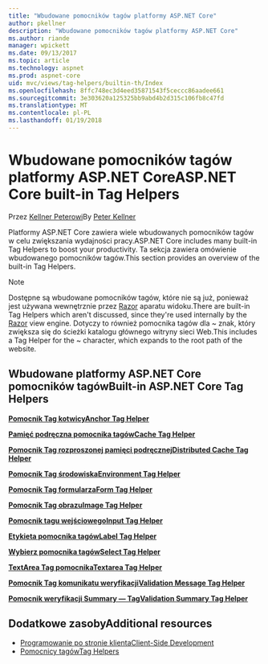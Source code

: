 ```yaml
---
title: "Wbudowane pomocników tagów platformy ASP.NET Core"
author: pkellner
description: "Wbudowane pomocników tagów platformy ASP.NET Core"
ms.author: riande
manager: wpickett
ms.date: 09/13/2017
ms.topic: article
ms.technology: aspnet
ms.prod: aspnet-core
uid: mvc/views/tag-helpers/builtin-th/Index
ms.openlocfilehash: 8ffc748ec3d4eed35871543f5ceccc86aadee661
ms.sourcegitcommit: 3e303620a125325bb9abd4b2d315c106fb8c47fd
ms.translationtype: MT
ms.contentlocale: pl-PL
ms.lasthandoff: 01/19/2018
---
```

# <a name="aspnet-core-built-in-tag-helpers"></a><span data-ttu-id="b64e9-103">Wbudowane pomocników tagów platformy ASP.NET Core</span><span class="sxs-lookup"><span data-stu-id="b64e9-103">ASP.NET Core built-in Tag Helpers</span></span>

<span data-ttu-id="b64e9-104">Przez [Kellner Peterowi](http://peterkellner.net)</span><span class="sxs-lookup"><span data-stu-id="b64e9-104">By [Peter Kellner](http://peterkellner.net)</span></span> 

<span data-ttu-id="b64e9-105">Platformy ASP.NET Core zawiera wiele wbudowanych pomocników tagów w celu zwiększania wydajności pracy.</span><span class="sxs-lookup"><span data-stu-id="b64e9-105">ASP.NET Core includes many built-in Tag Helpers to boost your productivity.</span></span> <span data-ttu-id="b64e9-106">Ta sekcja zawiera omówienie wbudowanego pomocników tagów.</span><span class="sxs-lookup"><span data-stu-id="b64e9-106">This section provides an overview of the built-in Tag Helpers.</span></span>

> [!NOTE]
> <span data-ttu-id="b64e9-107">Dostępne są wbudowane pomocników tagów, które nie są już, ponieważ jest używana wewnętrznie przez [Razor](xref:mvc/views/razor) aparatu widoku.</span><span class="sxs-lookup"><span data-stu-id="b64e9-107">There are built-in Tag Helpers which aren't discussed, since they're used internally by the [Razor](xref:mvc/views/razor) view engine.</span></span> <span data-ttu-id="b64e9-108">Dotyczy to również pomocnika tagów dla ~ znak, który zwiększa się do ścieżki katalogu głównego witryny sieci Web.</span><span class="sxs-lookup"><span data-stu-id="b64e9-108">This includes a Tag Helper for the ~ character, which expands to the root path of the website.</span></span>

## <a name="built-in-aspnet-core-tag-helpers"></a><span data-ttu-id="b64e9-109">Wbudowane platformy ASP.NET Core pomocników tagów</span><span class="sxs-lookup"><span data-stu-id="b64e9-109">Built-in ASP.NET Core Tag Helpers</span></span>

<span data-ttu-id="b64e9-110">**[Pomocnik Tag kotwicy](xref:mvc/views/tag-helpers/builtin-th/anchor-tag-helper)**</span><span class="sxs-lookup"><span data-stu-id="b64e9-110">**[Anchor Tag Helper](xref:mvc/views/tag-helpers/builtin-th/anchor-tag-helper)**</span></span>

<span data-ttu-id="b64e9-111">**[Pamięć podręczna pomocnika tagów](xref:mvc/views/tag-helpers/builtin-th/cache-tag-helper)**</span><span class="sxs-lookup"><span data-stu-id="b64e9-111">**[Cache Tag Helper](xref:mvc/views/tag-helpers/builtin-th/cache-tag-helper)**</span></span>

<span data-ttu-id="b64e9-112">**[Pomocnik Tag rozproszonej pamięci podręcznej](xref:mvc/views/tag-helpers/builtin-th/distributed-cache-tag-helper)**</span><span class="sxs-lookup"><span data-stu-id="b64e9-112">**[Distributed Cache Tag Helper](xref:mvc/views/tag-helpers/builtin-th/distributed-cache-tag-helper)**</span></span>

<span data-ttu-id="b64e9-113">**[Pomocnik Tag środowiska](xref:mvc/views/tag-helpers/builtin-th/environment-tag-helper)**</span><span class="sxs-lookup"><span data-stu-id="b64e9-113">**[Environment Tag Helper](xref:mvc/views/tag-helpers/builtin-th/environment-tag-helper)**</span></span>

[comment]: **[FormActionTagHelper](xref:mvc/views/tag-helpers/builtin-th/form-action-tag-helper)**

<span data-ttu-id="b64e9-114">**[Pomocnik Tag formularza](xref:mvc/views/working-with-forms#the-form-tag-helper)**</span><span class="sxs-lookup"><span data-stu-id="b64e9-114">**[Form Tag Helper](xref:mvc/views/working-with-forms#the-form-tag-helper)**</span></span>

<span data-ttu-id="b64e9-115">**[Pomocnik Tag obrazu](xref:mvc/views/tag-helpers/builtin-th/image-tag-helper)**</span><span class="sxs-lookup"><span data-stu-id="b64e9-115">**[Image Tag Helper](xref:mvc/views/tag-helpers/builtin-th/image-tag-helper)**</span></span>

<span data-ttu-id="b64e9-116">**[Pomocnik tagu wejściowego](xref:mvc/views/working-with-forms#the-input-tag-helper)**</span><span class="sxs-lookup"><span data-stu-id="b64e9-116">**[Input Tag Helper](xref:mvc/views/working-with-forms#the-input-tag-helper)**</span></span>

<span data-ttu-id="b64e9-117">**[Etykieta pomocnika tagów](xref:mvc/views/working-with-forms#the-label-tag-helper)**</span><span class="sxs-lookup"><span data-stu-id="b64e9-117">**[Label Tag Helper](xref:mvc/views/working-with-forms#the-label-tag-helper)**</span></span>

[comment]: **[LinkTagHelper](xref:mvc/views/tag-helpers/builtin-th/link-tag-helper)**

[comment]: **[OptionTagHelper](xref:mvc/views/tag-helpers/builtin-th/option-tag-helper)**

[comment]: **[ScriptTagHelper](xref:mvc/views/tag-helpers/builtin-th/script-tag-helper)**

<span data-ttu-id="b64e9-118">**[Wybierz pomocnika tagów](xref:mvc/views/working-with-forms#the-select-tag-helper)**</span><span class="sxs-lookup"><span data-stu-id="b64e9-118">**[Select Tag Helper](xref:mvc/views/working-with-forms#the-select-tag-helper)**</span></span>

<span data-ttu-id="b64e9-119">**[TextArea Tag pomocnika](xref:mvc/views/working-with-forms#the-textarea-tag-helper)**</span><span class="sxs-lookup"><span data-stu-id="b64e9-119">**[Textarea Tag Helper](xref:mvc/views/working-with-forms#the-textarea-tag-helper)**</span></span>

<span data-ttu-id="b64e9-120">**[Pomocnik Tag komunikatu weryfikacji](xref:mvc/views/working-with-forms#the-validation-message-tag-helper)**</span><span class="sxs-lookup"><span data-stu-id="b64e9-120">**[Validation Message Tag Helper](xref:mvc/views/working-with-forms#the-validation-message-tag-helper)**</span></span>

<span data-ttu-id="b64e9-121">**[Pomocnik weryfikacji Summary — Tag](xref:mvc/views/working-with-forms#the-validation-summary-tag-helper)**</span><span class="sxs-lookup"><span data-stu-id="b64e9-121">**[Validation Summary Tag Helper](xref:mvc/views/working-with-forms#the-validation-summary-tag-helper)**</span></span>

## <a name="additional-resources"></a><span data-ttu-id="b64e9-122">Dodatkowe zasoby</span><span class="sxs-lookup"><span data-stu-id="b64e9-122">Additional resources</span></span>

* [<span data-ttu-id="b64e9-123">Programowanie po stronie klienta</span><span class="sxs-lookup"><span data-stu-id="b64e9-123">Client-Side Development</span></span>](xref:client-side/index)
* [<span data-ttu-id="b64e9-124">Pomocnicy tagów</span><span class="sxs-lookup"><span data-stu-id="b64e9-124">Tag Helpers</span></span>](xref:mvc/views/tag-helpers/intro)
